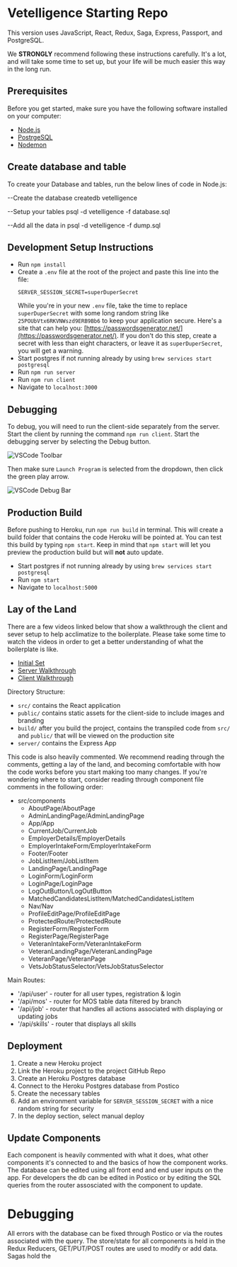 
# Vetelligence Starting Repo
This version uses JavaScript, React, Redux, Saga, Express, Passport, and PostgreSQL.

We **STRONGLY** recommend following these instructions carefully. It's a lot, and will take some time to set up, but your life will be much easier this way in the long run.

## Prerequisites

Before you get started, make sure you have the following software installed on your computer:

- [Node.js](https://nodejs.org/en/)
- [PostrgeSQL](https://www.postgresql.org/)
- [Nodemon](https://nodemon.io/)

## Create database and table

To create your Database and tables, run the below lines of code in Node.js:

--Create the database
createdb vetelligence

--Setup your tables
psql -d vetelligence -f database.sql

--Add all the data in
psql -d vetelligence -f dump.sql

## Development Setup Instructions

- Run `npm install`
- Create a `.env` file at the root of the project and paste this line into the file:
  ```
  SERVER_SESSION_SECRET=superDuperSecret
  ```
  While you're in your new `.env` file, take the time to replace `superDuperSecret` with some long random string like `25POUbVtx6RKVNWszd9ERB9Bb6` to keep your application secure. Here's a site that can help you: [https://passwordsgenerator.net/](https://passwordsgenerator.net/). If you don't do this step, create a secret with less than eight characters, or leave it as `superDuperSecret`, you will get a warning.
- Start postgres if not running already by using `brew services start postgresql`
- Run `npm run server`
- Run `npm run client`
- Navigate to `localhost:3000`

## Debugging

To debug, you will need to run the client-side separately from the server. Start the client by running the command `npm run client`. Start the debugging server by selecting the Debug button.

![VSCode Toolbar](documentation/images/vscode-toolbar.png)

Then make sure `Launch Program` is selected from the dropdown, then click the green play arrow.

![VSCode Debug Bar](documentation/images/vscode-debug-bar.png)

## Production Build

Before pushing to Heroku, run `npm run build` in terminal. This will create a build folder that contains the code Heroku will be pointed at. You can test this build by typing `npm start`. Keep in mind that `npm start` will let you preview the production build but will **not** auto update.

- Start postgres if not running already by using `brew services start postgresql`
- Run `npm start`
- Navigate to `localhost:5000`

## Lay of the Land

There are a few videos linked below that show a walkthrough the client and sever setup to help acclimatize to the boilerplate. Please take some time to watch the videos in order to get a better understanding of what the boilerplate is like.

- [Initial Set](https://vimeo.com/453297271)
- [Server Walkthrough](https://vimeo.com/453297212)
- [Client Walkthrough](https://vimeo.com/453297124)

Directory Structure:

- `src/` contains the React application
- `public/` contains static assets for the client-side to include images and branding
- `build/` after you build the project, contains the transpiled code from `src/` and `public/` that will be viewed on the production site
- `server/` contains the Express App

This code is also heavily commented. We recommend reading through the comments, getting a lay of the land, and becoming comfortable with how the code works before you start making too many changes. If you're wondering where to start, consider reading through component file comments in the following order:

- src/components
  - AboutPage/AboutPage
  - AdminLandingPage/AdminLandingPage
  - App/App
  - CurrentJob/CurrentJob
  - EmployerDetails/EmployerDetails
  - EmployerIntakeForm/EmployerIntakeForm
  - Footer/Footer
  - JobListItem/JobListItem
  - LandingPage/LandingPage
  - LoginForm/LoginForm
  - LoginPage/LoginPage
  - LogOutButton/LogOutButton
  - MatchedCandidatesListItem/MatchedCandidatesListItem
  - Nav/Nav
  - ProfileEditPage/ProfileEditPage
  - ProtectedRoute/ProtectedRoute
  - RegisterForm/RegisterForm
  - RegisterPage/RegisterPage
  - VeteranIntakeForm/VeteranIntakeForm
  - VeteranLandingPage/VeteranLandingPage
  - VeteranPage/VeteranPage
  - VetsJobStatusSelector/VetsJobStatusSelector

Main Routes:
  - '/api/user' - router for all user types, registration & login
  - '/api/mos' - router for MOS table data filtered by branch
  - '/api/job' - router that handles all actions associated with displaying or updating jobs
  - '/api/skills' - router that displays all skills

## Deployment

1. Create a new Heroku project
1. Link the Heroku project to the project GitHub Repo
1. Create an Heroku Postgres database
1. Connect to the Heroku Postgres database from Postico
1. Create the necessary tables
1. Add an environment variable for `SERVER_SESSION_SECRET` with a nice random string for security
1. In the deploy section, select manual deploy

## Update Components

Each component is heavily commented with what it does, what other components it's connected to and the basics of how the component works. The database can be edited using all front end and end user inputs on the app. For developers the db can be edited in Postico or by editing the SQL queries from the router assosciated with the component to update.

# Debugging

All errors with the database can be fixed through Postico or via the routes associated with the query.
The store/state for all components is held in the Redux Reducers, GET/PUT/POST routes are used to modify or add data.
Sagas hold the 